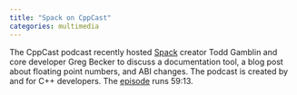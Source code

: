 ```yaml
---
title: "Spack on CppCast"
categories: multimedia
---
```


The CppCast podcast recently hosted [Spack](https://spack.io) creator Todd Gamblin and core developer Greg Becker to discuss a documentation tool, a blog post about floating point numbers, and ABI changes. The podcast is created by and for C++ developers. The [episode](https://cppcast.com/spack/) runs 59:13.
